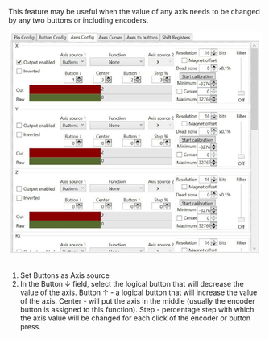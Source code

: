 This feature may be useful when the value of any axis needs to be changed by any two buttons or including encoders.

![](../images/A5.jpg)
 
1. Set Buttons as Axis source
1. In the Button ↓ field, select the logical button that will decrease the value of the axis. Button ↑ - a logical button that will increase the value of the axis. Center - will put the axis in the middle (usually the encoder button is assigned to this function). Step - percentage step with which the axis value will be changed for each click of the encoder or button press.
